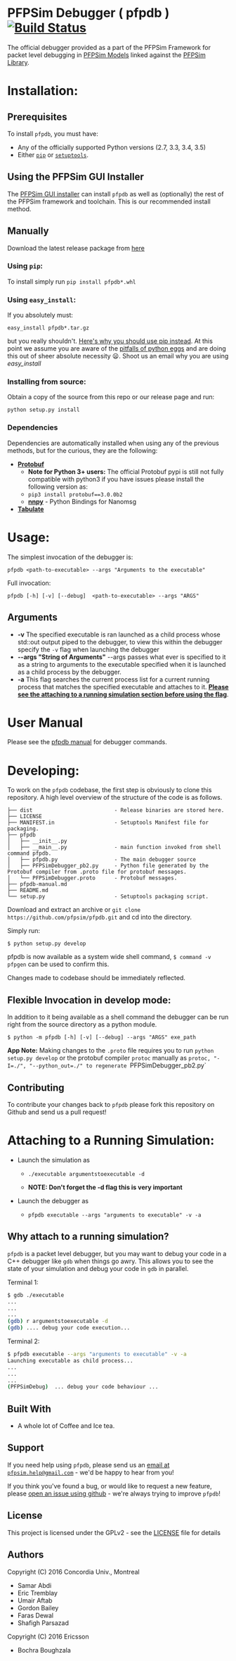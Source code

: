 # PFPSim Debugger ( pfpdb ) [![Build Status](https://travis-ci.org/pfpsim/pfpdb.svg?branch=master)](https://travis-ci.org/pfpsim/pfpdb)

The official debugger provided as a part of the PFPSim Framework for packet level debugging in [PFPSim Models](https://github.com/pfpsim/pfpgen) linked against the [PFPSim Library](https://github.com/pfpsim/PFPSim).

# Installation:

## Prerequisites

To install `pfpdb`, you must have:

- Any of the officially supported Python versions (2.7, 3.3, 3.4, 3.5)
- Either [`pip`](https://pypi.python.org/pypi/pip) or [`setuptools`](https://pypi.python.org/pypi/setuptools).

## Using the PFPSim GUI Installer
The [PFPSim GUI installer](https://github.com/pfpsim/pfpsim-installer) can install `pfpdb` as well as (optionally) the rest of the PFPSim framework and
toolchain. This is our recommended install method.

## Manually

Download the latest release package from [here](https://github.com/pfpsim/pfpdb/releases)

### Using `pip`:
To install simply run `pip install pfpdb*.whl`

### Using `easy_install`:
If you absolutely must:

`easy_install pfpdb*.tar.gz`

but you really shouldn't.
[Here's why you should use pip instead](http://stackoverflow.com/questions/3220404/why-use-pip-over-easy-install/30408520#30408520). At this point we assume you are aware of the [pitfalls of python eggs](http://python-packaging-user-guide.readthedocs.io/en/latest/wheel_egg/) and are doing this out of sheer absolute necessity :frowning:. Shoot us an email why you are using *easy_install*

### Installing from source:
Obtain a copy of the source from this repo or our release page and run:

``` python setup.py install ```

### Dependencies

Dependencies are automatically installed when using any of the previous methods, but for the curious, they are the following:

- [**Protobuf**](https://developers.google.com/protocol-buffers/)
  - **Note for Python 3+ users:** The official Protobuf pypi is still not fully compatible with python3 if you have issues please install the following version as:
   - ``` pip3 install protobuf==3.0.0b2 ```
  - [**nnpy**](https://github.com/nanomsg/nnpy) - Python Bindings for Nanomsg
- [**Tabulate**](https://pypi.python.org/pypi/tabulate)

# Usage:

The simplest invocation of the debugger is:

``` pfpdb <path-to-executable> --args "Arguments to the executable" ```

Full invocation:

``` pfpdb [-h] [-v] [--debug]  <path-to-executable> --args "ARGS" ```

## Arguments

- **-v** The specified executable is ran launched as a child process whose std::out output piped to the debugger, to view this within the debugger specify the `-v` flag when launching the debugger
- **--args "String of Arguments"** --args passes what ever is specified to it as a string to arguments to the executable specified when it is launched as a child process by the debugger.
- **-a** This flag searches the current process list for a current running process that matches the specified executable and attaches to it. [**Please see the attaching to a running simulation section before using the flag**](https://github.com/pfpsim/pfpdb#attaching-to-a-running-simulation).

# User Manual
Please see the [pfpdb manual](./pfpdb-manual.md) for debugger commands.


# Developing:

To work on the `pfpdb` codebase, the first step is obviously to clone this repository. A high level overview of the structure of the code is as follows.

```
├── dist                          - Release binaries are stored here.
├── LICENSE
├── MANIFEST.in                   - Setuptools Manifest file for packaging.
├── pfpdb
│   ├── __init__.py
│   ├── __main__.py               - main function invoked from shell command pfpdb.
│   ├── pfpdb.py                  - The main debugger source
│   ├── PFPSimDebugger_pb2.py     - Python file generated by the Protobuf compiler from .proto file for protobuf messages.
│   └── PFPSimDebugger.proto      - Protobuf messages.
├── pfpdb-manual.md
├── README.md
└── setup.py                      - Setuptools packaging script.
```
Download and extract an archive or `git clone https://github.com/pfpsim/pfpdb.git` and cd into the directory.

Simply run:

``` $ python setup.py develop ```

pfpdb is now available as a system wide shell command, `$ command -v pfpgen` can be used to confirm this.

Changes made to codebase should be immediately reflected.

## Flexible Invocation in develop mode:
In addition to it being available as a shell command the debugger can be run right from the source directory as a python module.

```
$ python -m pfpdb [-h] [-v] [--debug] --args "ARGS" exe_path

```

**App Note:** Making changes to the `.proto` file requires you to run ```python setup.py develop```  or the protobuf compiler `protoc` manually  as `protoc, "-I=./", "--python_out=./" to regenerate `PFPSimDebugger_pb2.py`

## Contributing
To contribute your changes back to `pfpdb` please fork this repository on Github and send us a pull request!


# Attaching to a Running Simulation:

- Launch the simulation as

  - ``` ./executable argumentstoexecutable -d ```

  - **NOTE: Don't forget the -d flag this is very important**
- Launch the debugger as
  - ``` pfpdb executable --args "arguments to executable" -v -a ```

## Why attach to a running simulation?
`pfpdb` is a packet level debugger, but you may want to debug your code in a C++ debugger like `gdb` when things go awry.
This allows you to see the state of your simulation and debug your code in `gdb` in parallel.

Terminal 1:
```bash
$ gdb ./executable
...
...
...
(gdb) r argumentstoexecutable -d
(gdb) .... debug your code execution...
```
Terminal 2:
```bash
$ pfpdb executable --args "arguments to executable" -v -a
Launching executable as child process...
...
...
...
(PFPSimDebug)  ... debug your code behaviour ...
```

## Built With

* A whole lot of Coffee and Ice tea.

## Support
If you need help using `pfpdb`, please send us an [email at `pfpsim.help@gmail.com`](mailto:pfpsim.help@gmail.com) -
we'd be happy to hear from you!

If you think you've found a bug, or would like to request a new feature, please
[open an issue using github](https://github.com/pfpsim/pfpdb/issues) - we're always trying to improve `pfpdb`!


## License

This project is licensed under the GPLv2 - see the [LICENSE](./LICENSE) file for details

## Authors
Copyright (C) 2016 Concordia Univ., Montreal
 - Samar Abdi
 - Eric Tremblay
 - Umair Aftab
 - Gordon Bailey
 - Faras Dewal
 - Shafigh Parsazad

Copyright (C) 2016 Ericsson
- Bochra Boughzala
